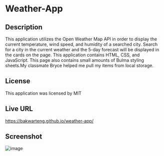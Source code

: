 # Weather-App

## Description

This application utilizes the Open Weather Map API in order to display the current temperature, wind speed, and humidity of a searched city. Search for a city in the current weather and the 5-day forecast will be displayed in the cards on the page. This application contains HTML, CSS, and JavaScript. This page also contains small amounts of Bulma styling sheets.My classmate Bryce helped me pull my items from local storage.

## License

This application was licensed by MIT

## Live URL

https://bakwarteng.github.io/weather-app/

## Screenshot

![image](https://github.com/bakwarteng/weather-app/assets/162824202/750fc719-159c-4dad-97bb-ca9a5298bed0)
